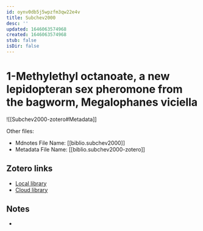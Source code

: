```yaml
---
id: oynv0db5j5wpzfm3qw22e4v
title: Subchev2000
desc: ''
updated: 1646063574968
created: 1646063574968
stub: false
isDir: false
---
```

# 1-Methylethyl octanoate, a new lepidopteran sex pheromone from the bagworm, Megalophanes viciella

![[Subchev2000-zotero#Metadata]]

Other files:
* Mdnotes File Name: [[biblio.subchev2000]]
* Metadata File Name: [[biblio.subchev2000-zotero]]

##  Zotero links
* [Local library](zotero://select/items/1_NLQCCJPU)
* [Cloud library](http://zotero.org/users/7593438/items/NLQCCJPU)

## Notes
- 
